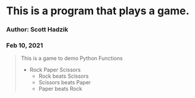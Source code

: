 # This is a program that plays a game.

### Author: Scott Hadzik
### Feb 10, 2021

> This is a game to demo Python Functions
> * Rock Paper Scissors
>   * Rock beats Scissors
>   * Scissors beats Paper
>   * Paper beats Rock